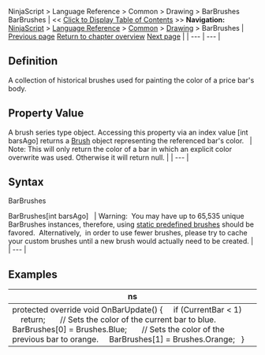 ﻿
NinjaScript \> Language Reference \> Common \> Drawing \> BarBrushes
BarBrushes
| \<\< [Click to Display Table of Contents](barbrushes.md) \>\> **Navigation:**     [NinjaScript](ninjascript.md) \> [Language Reference](language_reference_wip.md) \> [Common](common.md) \> [Drawing](drawing.md) \> BarBrushes | [Previous page](barbrush.md) [Return to chapter overview](drawing.md) [Next page](candleoutlinebrush.md) |
| --- | --- |
## Definition
A collection of historical brushes used for painting the color of a price bar's body.
 
## Property Value
A brush series type object. Accessing this property via an index value \[int barsAgo] returns a [Brush](http://msdn.microsoft.com/en-us/library/system.windows.media.brush(v=vs.110).aspx) object representing the referenced bar's color.
 
| Note: This will only return the color of a bar in which an explicit color overwrite was used. Otherwise it will return null. |
| --- |
 
## Syntax
BarBrushes  

BarBrushes\[int barsAgo]
 
| Warning:  You may have up to 65,535 unique BarBrushes instances, therefore, using [static predefined brushes](working_with_brushes.md) should be favored.  Alternatively,  in order to use fewer brushes, please try to cache your custom brushes until a new brush would actually need to be created. |
| --- |
## 
## 
## Examples
| ns |
| --- |
| protected override void OnBarUpdate() {      if (CurrentBar \< 1)          return;        // Sets the color of the current bar to blue.      BarBrushes\[0] \= Brushes.Blue;        // Sets the color of the previous bar to orange.      BarBrushes\[1] \= Brushes.Orange;   } |

